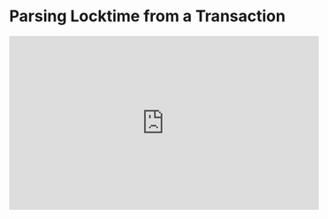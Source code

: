 # Parsing Locktime from a Transaction

<iframe width="560" height="315" src="https://www.youtube-nocookie.com/embed/8s7cVhTdYow?rel=0" frameborder="0" allow="autoplay; encrypted-media" allowfullscreen></iframe>
